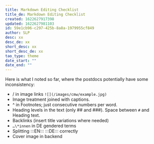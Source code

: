 ```yaml
---
title: Markdown Editing Checklist
title_de: Markdown Editing Checklist
created: 1622627917398
updated: 1622627981103
id: 59e1cb96-c297-425b-8a8a-1979955cf849
author: SLP
desc: xx
desc_de: xx
short_desc: xx
short_desc_de: xx
tao_type: theme
date_start: ""
date_end: ""
---
```

Here is what I noted so far, where the postdocs potentially have some inconsistency:

* / in image links `![](/images/cmw/example.jpg)`
* Image treatment joined with captions.
* ^ in Footnotes; just consecutive numbers per word.
* Heading levels in the text (only ## and ###). Space between `#` and Heading text.
* Backlinks (insert title variations where needed)
* `…\*innen` in DE gendered terms
* Splitting :::EN::: :::DE::: correctly
* Cover image in backend